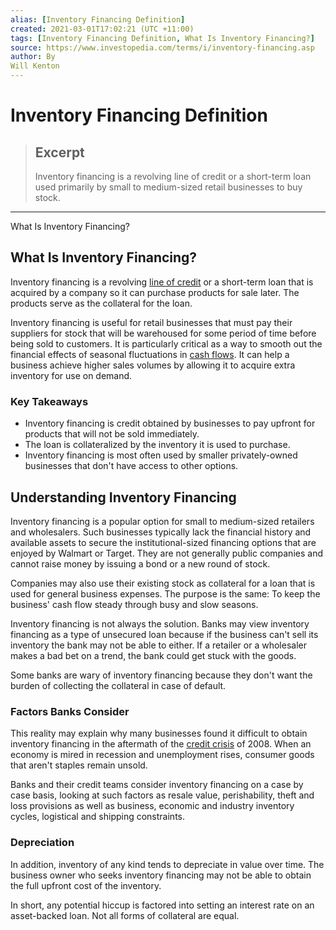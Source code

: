 ```yaml
---
alias: [Inventory Financing Definition]
created: 2021-03-01T17:02:21 (UTC +11:00)
tags: [Inventory Financing Definition, What Is Inventory Financing?]
source: https://www.investopedia.com/terms/i/inventory-financing.asp
author: By
Will Kenton
---
```


# Inventory Financing Definition

> ## Excerpt
> Inventory financing is a revolving line of credit or a short-term loan used primarily by small to medium-sized retail businesses to buy stock.

---

What Is Inventory Financing?
## What Is Inventory Financing?

Inventory financing is a revolving [line of credit](https://www.investopedia.com/terms/l/lineofcredit.asp) or a short-term loan that is acquired by a company so it can purchase products for sale later. The products serve as the collateral for the loan.

Inventory financing is useful for retail businesses that must pay their suppliers for stock that will be warehoused for some period of time before being sold to customers. It is particularly critical as a way to smooth out the financial effects of seasonal fluctuations in [cash flows](https://www.investopedia.com/terms/c/cashflow.asp). It can help a business achieve higher sales volumes by allowing it to acquire extra inventory for use on demand.

### Key Takeaways

-   Inventory financing is credit obtained by businesses to pay upfront for products that will not be sold immediately.
-   The loan is collateralized by the inventory it is used to purchase.
-   Inventory financing is most often used by smaller privately-owned businesses that don't have access to other options.

## Understanding Inventory Financing

Inventory financing is a popular option for small to medium-sized retailers and wholesalers. Such businesses typically lack the financial history and available assets to secure the institutional-sized financing options that are enjoyed by Walmart or Target. They are not generally public companies and cannot raise money by issuing a bond or a new round of stock.

Companies may also use their existing stock as collateral for a loan that is used for general business expenses. The purpose is the same: To keep the business' cash flow steady through busy and slow seasons.

Inventory financing is not always the solution. Banks may view inventory financing as a type of unsecured loan because if the business can't sell its inventory the bank may not be able to either. If a retailer or a wholesaler makes a bad bet on a trend, the bank could get stuck with the goods.

Some banks are wary of inventory financing because they don't want the burden of collecting the collateral in case of default.

### Factors Banks Consider

This reality may explain why many businesses found it difficult to obtain inventory financing in the aftermath of the [credit crisis](https://www.investopedia.com/terms/c/credit-crisis.asp) of 2008. When an economy is mired in recession and unemployment rises, consumer goods that aren't staples remain unsold.

Banks and their credit teams consider inventory financing on a case by case basis, looking at such factors as resale value, perishability, theft and loss provisions as well as business, economic and industry inventory cycles, logistical and shipping constraints.

### Depreciation

In addition, inventory of any kind tends to depreciate in value over time. The business owner who seeks inventory financing may not be able to obtain the full upfront cost of the inventory.

In short, any potential hiccup is factored into setting an interest rate on an asset-backed loan. Not all forms of collateral are equal.
